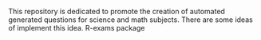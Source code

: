 This repository is dedicated to promote the creation of automated generated questions for science and math subjects.
There are some ideas of implement this idea.
R-exams package
